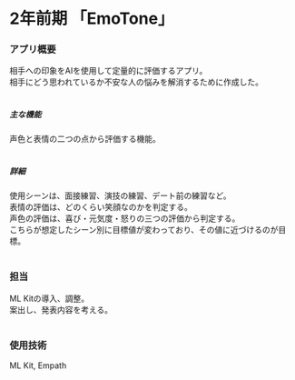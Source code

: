 # 2年前期 「EmoTone」
### アプリ概要
相手への印象をAIを使用して定量的に評価するアプリ。<br>
相手にどう思われているか不安な人の悩みを解消するために作成した。<br>
<br>
##### 主な機能
声色と表情の二つの点から評価する機能。<br>
<br>
##### 詳細
使用シーンは、面接練習、演技の練習、デート前の練習など。<br>
表情の評価は、どのくらい笑顔なのかを判定する。<br>
声色の評価は、喜び・元気度・怒りの三つの評価から判定する。<br>
こちらが想定したシーン別に目標値が変わっており、その値に近づけるのが目標。<br>
<br>
### 担当
ML Kitの導入、調整。<br>
案出し、発表内容を考える。<br>
<br>
### 使用技術
ML Kit, Empath

